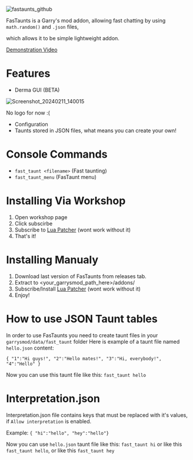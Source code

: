 ![fastaunts_github](https://github.com/Turelk/FasTaunts/assets/157890839/74063c69-38ff-4266-95df-c8b38e2702ef)


FasTaunts is a Garry's mod addon, allowing fast chatting by using `math.random()` and `.json` files, 

which allows it to be simple lightweight addon.

[Demonstration Video](https://www.youtube.com/watch?v=79AUJ7hTk8w&ab_channel=Turelk)

# Features
- Derma GUI (BETA)

![Screenshot_20240211_140015](https://github.com/Turelk/FasTaunts/assets/157890839/d839620c-4594-418b-b18e-7becb3a624b0)

No logo for now :(
- Configuration
- Taunts stored in JSON files, what means you can create your own!
# Console Commands
- `fast_taunt <filename>` (Fast taunting)
- `fast_taunt_menu` (FasTaunt menu)
# Installing Via Workshop
1. Open workshop page
4. Click subscirbe
5. Subscribe to [Lua Patcher](https://steamcommunity.com/sharedfiles/filedetails/?id=2403043112) (wont work without it)
6. That's it!
# Installing Manualy
1. Download last version of FasTaunts from releases tab.
2. Extract to <your_garrysmod_path_here>/addons/
3. Subscribe/Install [Lua Patcher](https://steamcommunity.com/sharedfiles/filedetails/?id=2403043112) (wont work without it)
4. Enjoy!
# How to use JSON Taunt tables
In order to use FasTaunts you need to create taunt files in your `garrysmod/data/fast_taunt` folder
Here is example of a taunt file named `hello.json` content:

`{ "1":"Hi guys!", "2":"Hello mates!", "3":"Hi, everybody!", "4":"Hello" }`

Now you can use this taunt file like this: `fast_taunt hello`
# Interpretation.json
Interpretation.json file contains keys that must be replaced with it's values, if `Allow interpretation` is enabled.

Example:
`{ "hi":"hello", "hey":"hello"}`

Now you can use `hello.json` taunt file like this: `fast_taunt hi` or like this `fast_taunt hello`, or like this `fast_taunt hey`
